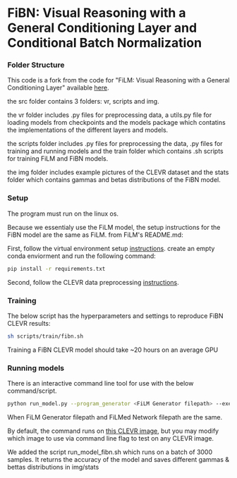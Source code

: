 # FiBN: Visual Reasoning with a General Conditioning Layer and Conditional Batch Normalization

### Folder Structure

This code is a fork from the code for "FiLM: Visual Reasoning with a General Conditioning Layer" available [here](https://github.com/ethanjperez/film).

the src folder contains 3 folders: vr, scripts and img.

the vr folder includes .py files for preprocessing data, a utils.py file for loading models from checkpoints
and the models package which contatins the implementations of the different layers and models.

the scripts folder includes .py files for preprocessing the data, .py files for training and running models 
and  the train folder which contains .sh scripts for training FiLM and FiBN models.

the img folder includes example pictures of the CLEVR dataset and the stats folder which contains gammas and betas distributions of the FiBN model.

### Setup
The program must run on the linux os.

Because we essentialy use the FiLM model, the setup instructions for the FiBN model are the same as FiLM.
from FiLM's README.md:

First, follow the virtual environment setup [instructions](https://github.com/facebookresearch/clevr-iep#setup).
create an empty conda enviorment and run the following command: 
```bash
pip install -r requirements.txt
```

Second, follow the CLEVR data preprocessing [instructions](https://github.com/facebookresearch/clevr-iep/blob/master/TRAINING.md#preprocessing-clevr).

### Training
The below script has the hyperparameters and settings to reproduce FiBN CLEVR results:
```bash
sh scripts/train/fibn.sh
```
Training a FiBN CLEVR model should take ~20 hours on an average GPU

### Running models

There is an interactive command line tool for use with the below command/script.
```bash
python run_model.py --program_generator <FiLM Generator filepath> --execution_engine <FiLMed Network filepath>
```
When FiLM Generator filepath and FiLMed Network filepath are the same.

By default, the command runs on [this CLEVR image](https://github.com/gilzim/film/blob/CBN_layers/img/CLEVR_val_000017.png), but you may modify which image to use via command line flag to test on any CLEVR image.

We added the script run_model_fibn.sh which runs on a batch of 3000 samples. It returns the accuracy of the model
and saves different gammas & bettas distributions in img/stats

